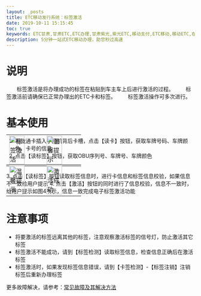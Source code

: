 ```yaml
---
layout: _posts
title: ETC移动发行系统：标签激活
date: 2019-10-11 15:15:45
toc: true
keywords: ETC甘肃,甘肃ETC,ETC办理,甘肃紫光,紫光ETC,移动支付,ETC移动,移动ETC,在线充值,ETC办理,卡片办理,OBU办理,OBU激活,ETC手持终端,甘肃ETC办理,甘肃ETC发行,移动发行终端,ETC移动发行系统
description: 5分钟一站式ETC移动办理，助您秒过高速
---
```

# 说明
&emsp;&emsp;标签激活是将办理成功的标签在粘贴到车主车上后进行激活的过程。
&emsp;&emsp;标签激活前请确保已正常办理出的ETC卡和标签。
&emsp;&emsp;标签激活操作可多次进行。

# 基本使用
1. 将陇通卡插入手持机背后卡槽，点击【读卡】按钮，获取车牌号码、车牌颜色、卡号的信息
2. 点击【读标签】按钮，获取OBU序列号、车牌号、车牌颜色
<table style = "margin-top:-80px"> 
  <tr>
      <td><img src="/pub-images/obuactivation.png" width="70%" alt="标签激活"/></td>
      <td><img src="/pub-images/obuactication1.png" width="70%" alt="温馨提示"/></td>
  </tr>
</table>
3. 点击【读标签】按钮读取标签信息时，进行卡信息和标签信息校验，如果信息不一致给用户提示
4. 点击【激活】按钮的同时进行了信息校验，信息不一致时，给用户提示如图4所示，信息一致完成电子标签激活功能
<table style = "margin-top:-80px"> 
  <tr>
      <td><img src="/pub-images/obuactication2.png"  width="70%" alt="温馨提示" /></td>
      <td><img src="/pub-images/obuactivation3.png"  width="70%" alt="激活成功" /></td>
  </tr>
</table>
  
# 注意事项
* 将要激活的标签远离其他的标签，注意观察激活标签的信号灯，防止激活其它标签
* 标签激活不能成功，请到【标签检测】读取标签信息，检查信息正确后在激活标签
* 标签激活时，如果发现标签信息错误，请到【卡签检测】-【标签注销】注销标签后重新办理标签

更多故障解决，请参考：[常见故障及其解决方法](/2018/10/10/problems/)
